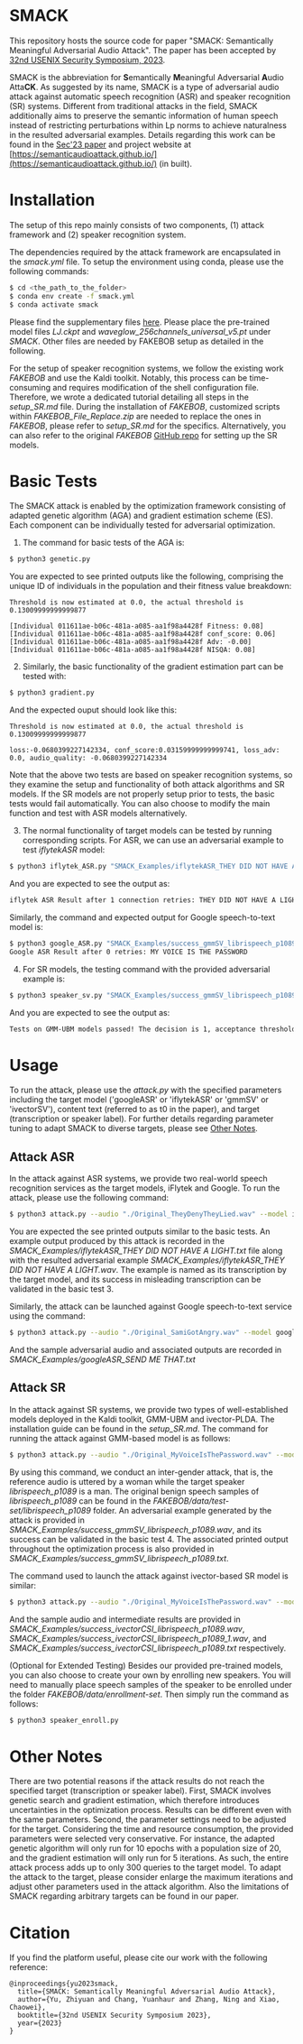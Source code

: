 # SMACK

This repository hosts the source code for paper "SMACK: Semantically Meaningful Adversarial Audio Attack". The paper has been accepted by [32nd USENIX Security Symposium, 2023](https://www.usenix.org/conference/usenixsecurity23).

SMACK is the abbreviation for **S**emantically **M**eaningful Adversarial **A**udio Atta**CK**. As suggested by its name, SMACK is a type of adversarial audio attack against automatic speech recognition (ASR) and speaker recognition (SR) systems. Different from traditional attacks in the field, SMACK additionally aims to preserve the semantic information of human speech instead of restricting perturbations within Lp norms to achieve naturalness in the resulted adversarial examples. Details regarding this work can be found in the [Sec'23 paper](https://www.usenix.org/system/files/sec23summer_371-yu_zhiyuan-prepub.pdf) and project website at [https://semanticaudioattack.github.io/](https://semanticaudioattack.github.io/) (in built).

# Installation

The setup of this repo mainly consists of two components, (1) attack framework and (2) speaker recognition system. 

The dependencies required by the attack framework are encapsulated in the *smack.yml* file. To setup the environment using conda, please use the following commands:
```sh
$ cd <the_path_to_the_folder>
$ conda env create -f smack.yml
$ conda activate smack
```

Please find the supplementary files [here](https://drive.google.com/file/d/1-kauJ8A6GzvM5BMznyIyryijhbrGh076/view?usp=drive_link). Please place the pre-trained model files *LJ.ckpt* and *waveglow_256channels_universal_v5.pt* under *SMACK*. Other files are needed by FAKEBOB setup as detailed in the following.

For the setup of speaker recognition systems, we follow the existing work *FAKEBOB* and use the Kaldi toolkit. Notably, this process can be time-consuming and requires modification of the shell configuration file. Therefore, we wrote a dedicated tutorial detailing all steps in the *setup_SR.md* file. During the installation of *FAKEBOB*, customized scripts within *FAKEBOB_File_Replace.zip* are needed to replace the ones in *FAKEBOB*, please refer to *setup_SR.md* for the specifics. Alternatively, you can also refer to the original *FAKEBOB* [GitHub repo](https://github.com/FAKEBOB-adversarial-attack/FAKEBOB) for setting up the SR models. 

# Basic Tests

The SMACK attack is enabled by the optimization framework consisting of adapted genetic algorithm (AGA) and gradient estimation scheme (ES). Each component can be individually tested for adversarial optimization.

1. The command for basic tests of the AGA is:
```sh
$ python3 genetic.py 
```

You are expected to see printed outputs like the following, comprising the unique ID of individuals in the population and their fitness value breakdown:
```
Threshold is now estimated at 0.0, the actual threshold is 0.13009999999999877 

[Individual 011611ae-b06c-481a-a085-aa1f98a4428f Fitness: 0.08]
[Individual 011611ae-b06c-481a-a085-aa1f98a4428f conf_score: 0.06]
[Individual 011611ae-b06c-481a-a085-aa1f98a4428f Adv: -0.00]
[Individual 011611ae-b06c-481a-a085-aa1f98a4428f NISQA: 0.08]
```

2. Similarly, the basic functionality of the gradient estimation part can be tested with:
```sh
$ python3 gradient.py
```
And the expected ouput should look like this:
```
Threshold is now estimated at 0.0, the actual threshold is 0.13009999999999877 

loss:-0.0680399227142334, conf_score:0.03159999999999741, loss_adv: 0.0, audio_quality: -0.0680399227142334
```

Note that the above two tests are based on speaker recognition systems, so they examine the setup and functionality of both attack algorithms and SR models. If the SR models are not properly setup prior to tests, the basic tests would fail automatically. You can also choose to modify the main function and test with ASR models alternatively.

3. The normal functionality of target models can be tested by running corresponding scripts. For ASR, we can use an adversarial example to test *iflytekASR* model:
```sh
$ python3 iflytek_ASR.py "SMACK_Examples/iflytekASR_THEY DID NOT HAVE A LIGHT.wav"
```
And you are expected to see the output as:
```sh
iflytek ASR Result after 1 connection retries: THEY DID NOT HAVE A LIGHT
```
Similarly, the command and expected output for Google speech-to-text model is:
```sh 
$ python3 google_ASR.py "SMACK_Examples/success_gmmSV_librispeech_p1089.wav"
Google ASR Result after 0 retries: MY VOICE IS THE PASSWORD
```

4. For SR models, the testing command with the provided adversarial example is:
```sh
$ python3 speaker_sv.py "SMACK_Examples/success_gmmSV_librispeech_p1089.wav" gmmSV librispeech_p1089
```
And you are expected to see the output as:
```sh
Tests on GMM-UBM models passed! The decision is 1, acceptance threshold is 0.13009999999999877, and score is 0.16089999999999804.
```

# Usage

To run the attack, please use the *attack.py* with the specified parameters including the target model ('googleASR' or 'iflytekASR' or 'gmmSV' or 'ivectorSV'), content text (referred to as t0 in the paper), and target (transcription or speaker label). For further details regarding parameter tuning to adapt SMACK to diverse targets, please see [Other Notes](#other-notes).

## Attack ASR

In the attack against ASR systems, we provide two real-world speech recognition services as the target models, iFlytek and Google. To run the attack, please use the following command:
```sh
$ python3 attack.py --audio "./Original_TheyDenyTheyLied.wav" --model iflytekASR --content "They deny they lied" --target "They did not have a light"
```

You are expected the see printed outputs similar to the basic tests. An example output produced by this attack is recorded in the *SMACK_Examples/iflytekASR_THEY DID NOT HAVE A LIGHT.txt* file along with the resulted adversarial example *SMACK_Examples/iflytekASR_THEY DID NOT HAVE A LIGHT.wav*. The example is named as its transcription by the target model, and its success in misleading transcription can be validated in the basic test 3. 

Similarly, the attack can be launched against Google speech-to-text service using the command:
```sh
$ python3 attack.py --audio "./Original_SamiGotAngry.wav" --model googleASR --content "Sami got angry" --target "Send me that"
```
And the sample adversarial audio and associated outputs are recorded in *SMACK_Examples/googleASR_SEND ME THAT.txt*

## Attack SR

In the attack against SR systems, we provide two types of well-established models deployed in the Kaldi toolkit, GMM-UBM and ivector-PLDA. The installation guide can be found in the *setup_SR.md*. The command for running the attack against GMM-based model is as follows:
```sh
$ python3 attack.py --audio "./Original_MyVoiceIsThePassword.wav" --model gmmSV --content "My voice is the password" --target librispeech_p1089
```

By using this command, we conduct an inter-gender attack, that is, the reference audio is uttered by a woman while the target speaker *librispeech_p1089* is a man. The original benign speech samples of *librispeech_p1089* can be found in the *FAKEBOB/data/test-set/librispeech_p1089* folder. An adversarial example generated by the attack is provided in *SMACK_Examples/success_gmmSV_librispeech_p1089.wav*, and its success can be validated in the basic test 4. The associated printed output throughout the optimization process is also provided in *SMACK_Examples/success_gmmSV_librispeech_p1089.txt*.

The command used to launch the attack against ivector-based SR model is similar:
```sh
$ python3 attack.py --audio "./Original_MyVoiceIsThePassword.wav" --model ivectorCSI --content "My voice is the password" --target librispeech_p1089
```
And the sample audio and intermediate results are provided in *SMACK_Examples/success_ivectorCSI_librispeech_p1089.wav*, *SMACK_Examples/success_ivectorCSI_librispeech_p1089_1.wav*, and *SMACK_Examples/success_ivectorCSI_librispeech_p1089.txt* respectively.

(Optional for Extended Testing) Besides our provided pre-trained models, you can also choose to create your own by enrolling new speakers. You will need to manually place speech samples of the speaker to be enrolled under the folder *FAKEBOB/data/enrollment-set*. Then simply run the command as follows:
```sh
$ python3 speaker_enroll.py
```

# Other Notes

There are two potential reasons if the attack results do not reach the specified target (transcription or speaker label). First, SMACK involves genetic search and gradient estimation, which therefore introduces uncertainties in the optimization process. Results can be different even with the same parameters. Second, the parameter settings need to be adjusted for the target. Considering the time and resource consumption, the provided parameters were selected very conservative. For instance, the adapted genetic algorithm will only run for 10 epochs with a population size of 20, and the gradient estimation will only run for 5 iterations. As such, the entire attack process adds up to only 300 queries to the target model. To adapt the attack to the target, please consider enlarge the maximum iterations and adjust other parameters used in the attack algorithm. Also the limitations of SMACK regarding arbitrary targets can be found in our paper.

# Citation

If you find the platform useful, please cite our work with the following reference:
```
@inproceedings{yu2023smack,
  title={SMACK: Semantically Meaningful Adversarial Audio Attack},
  author={Yu, Zhiyuan and Chang, Yuanhaur and Zhang, Ning and Xiao, Chaowei},
  booktitle={32nd USENIX Security Symposium 2023},
  year={2023}
}
```